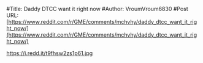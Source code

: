 #Title: Daddy DTCC want it right now
#Author: VroumVroum6830
#Post URL: [https://www.reddit.com/r/GME/comments/mchvhy/daddy_dtcc_want_it_right_now/](https://www.reddit.com/r/GME/comments/mchvhy/daddy_dtcc_want_it_right_now/)


https://i.redd.it/t9fhsw2zs1p61.jpg